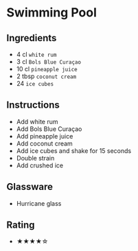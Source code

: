 # Swimming Pool

## Ingredients
- 4 cl `white rum`
- 3 cl `Bols Blue Curaçao`
- 10 cl `pineapple juice`
- 2 tbsp `coconut cream`
- 24 `ice cubes`

## Instructions
- Add white rum
- Add Bols Blue Curaçao
- Add pineapple juice
- Add coconut cream
- Add ice cubes and shake for 15 seconds
- Double strain
- Add crushed ice

## Glassware
- Hurricane glass

## Rating
- ★★★★☆